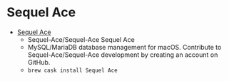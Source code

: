 # Sequel Ace
- [Sequel Ace](https://github.com/Sequel-Ace/Sequel-Ace)
  -  Sequel-Ace/Sequel-Ace Sequel Ace 
  - MySQL/MariaDB database management for macOS. Contribute to Sequel-Ace/Sequel-Ace development by creating an account on GitHub.
  - `brew cask install Sequel Ace`
